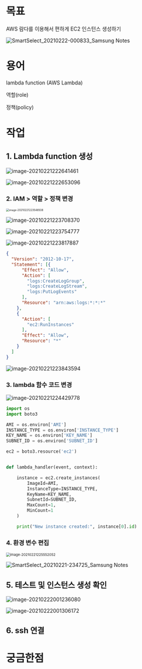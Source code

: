 # 목표

AWS 람다를 이용해서 편하게 EC2 인스턴스 생성하기

![SmartSelect_20210222-000833_Samsung Notes](images/SmartSelect_20210222-000833_Samsung%20Notes.jpg)

# 용어

lambda function (AWS Lambda)

역할(role)

정책(policy)





# 작업



## 1. Lambda function 생성

![image-20210221222641461](images/image-20210221222641461.png)

![image-20210221222653096](images/image-20210221222653096.png)



### 2. IAM > 역할 > 정책 변경

<img src="images/image-20210221223546508.png" alt="image-20210221223546508" style="zoom:50%;" />

![image-20210221223708370](images/image-20210221223708370.png)

![image-20210221223754777](images/image-20210221223754777.png)

![image-20210221223817887](images/image-20210221223817887.png)

```json
{
  "Version": "2012-10-17",
  "Statement": [{
      "Effect": "Allow",
      "Action": [
        "logs:CreateLogGroup",
        "logs:CreateLogStream",
        "logs:PutLogEvents"
      ],
      "Resource": "arn:aws:logs:*:*:*"
    },
    {
      "Action": [
        "ec2:RunInstances"
      ],
      "Effect": "Allow",
      "Resource": "*"
    }
  ]
}
```

![image-20210221223843594](images/image-20210221223843594.png)







### 3. lambda 함수 코드 변경



![image-20210221224429778](images/image-20210221224429778.png)

```python
import os
import boto3

AMI = os.environ['AMI']
INSTANCE_TYPE = os.environ['INSTANCE_TYPE']
KEY_NAME = os.environ['KEY_NAME']
SUBNET_ID = os.environ['SUBNET_ID']

ec2 = boto3.resource('ec2')


def lambda_handler(event, context):

    instance = ec2.create_instances(
        ImageId=AMI,
        InstanceType=INSTANCE_TYPE,
        KeyName=KEY_NAME,
        SubnetId=SUBNET_ID,
        MaxCount=1,
        MinCount=1
    )

    print("New instance created:", instance[0].id)
```



### 4. 환경 변수 편집

<img src="images/image-20210221225552052.png" alt="image-20210221225552052" style="zoom: 67%;" />

![SmartSelect_20210221-234725_Samsung Notes](images/SmartSelect_20210221-234725_Samsung%20Notes.jpg)



## 5. 테스트 및 인스턴스 생성 확인

![image-20210222001236080](images/image-20210222001236080.png)

![image-20210222001306172](images/image-20210222001306172.png)



## 6. ssh 연결



# 궁금한점

